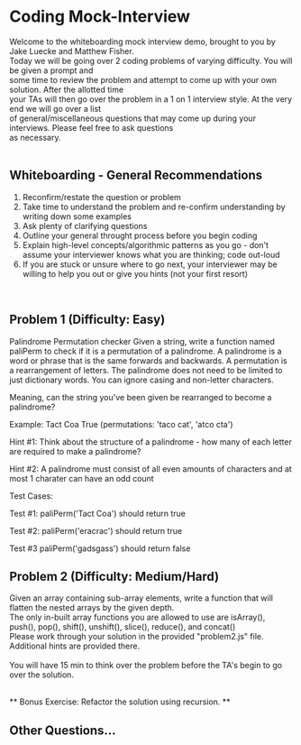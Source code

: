 # Coding Mock-Interview
Welcome to the whiteboarding mock interview demo, brought to you by Jake Luecke and Matthew Fisher. <br>
Today we will be going over 2 coding problems of varying difficulty.  You will be given a prompt and <br>
some time to review the problem and attempt to come up with your own solution.  After the allotted time <br>
your TAs will then go over the problem in a 1 on 1 interview style.  At the very end we will go over a list <br>
of general/miscellaneous questions that may come up during your interviews.  Please feel free to ask questions <br>
as necessary. <br> <br>

## Whiteboarding - General Recommendations
1. Reconfirm/restate the question or problem
2. Take time to understand the problem and re-confirm understanding by writing down some examples
3. Ask plenty of clarifying questions
4. Outline your general throught process before you begin coding
5. Explain high-level concepts/algorithmic patterns as you go - don't assume your interviewer knows what you are thinking; code out-loud
6. If you are stuck or unsure where to go next, your interviewer may be willing to help you out or give you hints (not your first resort) 

<br>

## Problem 1 (Difficulty: Easy)
Palindrome Permutation checker
Given a string, write a function named paliPerm to check if it is a permutation of a palindrome. A palindrome is a word or phrase that is the same forwards and backwards. A permutation is a rearrangement of letters. The palindrome does not need to be limited to just dictionary words. You can ignore casing and non-letter characters.

Meaning, can the string you've been given be rearranged to become a palindrome?

Example:
Tact Coa
True (permutations: 'taco cat', 'atco cta')

Hint #1: Think about the structure of a palindrome - how many of each letter are required to make a palindrome?

Hint #2: A palindrome must consist of all even amounts of characters and at most 1 charater can have an odd count

Test Cases:

Test #1:
paliPerm('Tact Coa')
should return true

Test #2:
paliPerm('eracrac')
should return true

Test #3
paliPerm('gadsgass')
should return false

## Problem 2 (Difficulty: Medium/Hard)
Given an array containing sub-array elements, write a function that will flatten the nested arrays by the given depth. <br> 
The only in-built array functions you are allowed to use are isArray(), push(), pop(), shift(), unshift(), slice(), reduce(), and concat() <br>
Please work through your solution in the provided "problem2.js" file.  Additional hints are provided there. <br> <br>
You will have 15 min to think over the problem before the TA's begin to go over the solution. <br> <br>

** Bonus Exercise: Refactor the solution using recursion. **

## Other Questions...